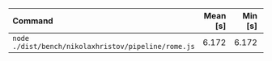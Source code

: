 | Command | Mean [s] | Min [s] | Max [s] | Relative |
|:---|---:|---:|---:|---:|
| `node ./dist/bench/nikolaxhristov/pipeline/rome.js` | 6.172 | 6.172 | 6.172 | 1.00 |
